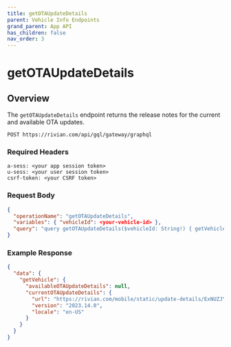 ```yaml
---
title: getOTAUpdateDetails
parent: Vehicle Info Endpoints
grand_parent: App API
has_children: false
nav_order: 3
---
```


# getOTAUpdateDetails

## Overview

The `getOTAUpdateDetails` endpoint returns the release notes for the current and available OTA updates.

`POST https://rivian.com/api/gql/gateway/graphql`

### Required Headers

```text
a-sess: <your app session token>
u-sess: <your user session token>
csrf-token: <your CSRF token>
```

### Request Body

```json
{
  "operationName": "getOTAUpdateDetails",
  "variables": { "vehicleId": <your-vehicle-id> },
  "query": "query getOTAUpdateDetails($vehicleId: String!) { getVehicle(id: $vehicleId) { availableOTAUpdateDetails { url version locale } currentOTAUpdateDetails { url version locale } } }"
}
```

### Example Response

```json
{
  "data": {
    "getVehicle": {
      "availableOTAUpdateDetails": null,
      "currentOTAUpdateDetails": {
        "url": "https://rivian.com/mobile/static/update-details/ExNUZJYaOKW9mobx.pdf",
        "version": "2023.14.0",
        "locale": "en-US"
      }
    }
  }
}
```
